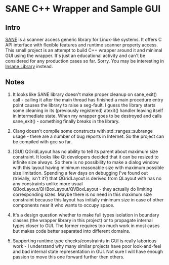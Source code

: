 # SANE C++ Wrapper and Sample GUI

## Intro

[SANE](https://sane-project.org) is a scanner access generic library for Linux-like systems. It
offers C API interface with flexible features and runtime scanner property access. This small
project is an attempt to build C++ wrapper around it and minimal GUI using the wrapper. It's just an
educational activity and can't be considered for any production cases so far. Sorry. You may be
interesting in [Insane Library](https://gitlab.gnome.org/World/OpenPaperwork/libinsane) instead.

## Notes

1. It looks like SANE library doesn't make proper cleanup on sane_exit() call - calling it after the
main thread has finished a main procedure entry point causes the library to raise a seg-fault. I guess
the library starts some cleaning in its (previously registered) atexit() handler leaving itself in
intermediate state. When my wrapper goes to be destroyed and calls sane_exit() - something finally
breaks in the library.

2. Clang doesn't compile some constructs with std::ranges::subrange usage - there are a number of
bug reports in Internet.  So the project can be compiled with gcc so far.

3. [GUI] QGridLayout has no ability to tell its parent about maximum size constraint. It looks like
Qt developers decided that it can be resized to infinite size always. So there is no possibility to
make a dialog window with this layout having minimum reasonable size with maximum possible size
limitation. Spending a few days on debugging I've found out (trivially, isn't it?) that QGridLayout
is derived from QLayout with has no any constraints unlike more usual
QBoxLayout/QHBoxLayout/QVBoxLayout - they actually do limiting corresponding sizes. Maybe there is
no need in this maximum size constraint because this layout has initially minimum size in case of
other components near it who wants to occupy space.

4. It's a design question whether to make full types isolation in boundary classes (the wrapper
library in this project) or to propagate internal types closer to GUI. The former requires too much
work in most cases but makes code better separated into different domains.

5. Supporting runtime type checks/constraints in GUI is really laborious work - I understand why
many similar projects have poor look-and-feel and bad internal state representation in GUI. Not sure
I will have enough passion to move this one forward further then others.
